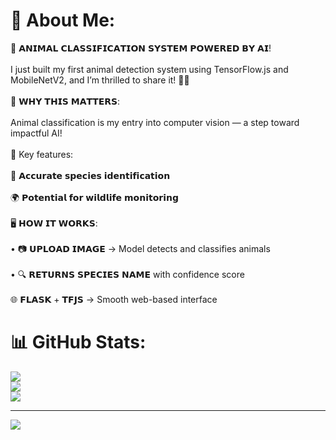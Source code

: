 # 💫 About Me:
🚀 𝗔𝗡𝗜𝗠𝗔𝗟 𝗖𝗟𝗔𝗦𝗦𝗜𝗙𝗜𝗖𝗔𝗧𝗜𝗢𝗡 𝗦𝗬𝗦𝗧𝗘𝗠 𝗣𝗢𝗪𝗘𝗥𝗘𝗗 𝗕𝗬 𝗔𝗜!<br><br>I just built my first animal detection system using TensorFlow.js and MobileNetV2, and I’m thrilled to share it! 🐾📸<br><br>🌟 𝗪𝗛𝗬 𝗧𝗛𝗜𝗦 𝗠𝗔𝗧𝗧𝗘𝗥𝗦:<br><br> Animal classification is my entry into computer vision — a step toward impactful AI!<br><br>🔹 Key features:<br><br> 🐘 𝗔𝗰𝗰𝘂𝗿𝗮𝘁𝗲 𝘀𝗽𝗲𝗰𝗶𝗲𝘀 𝗶𝗱𝗲𝗻𝘁𝗶𝗳𝗶𝗰𝗮𝘁𝗶𝗼𝗻<br><br> 🌍 𝗣𝗼𝘁𝗲𝗻𝘁𝗶𝗮𝗹 𝗳𝗼𝗿 𝘄𝗶𝗹𝗱𝗹𝗶𝗳𝗲 𝗺𝗼𝗻𝗶𝘁𝗼𝗿𝗶𝗻𝗴<br><br>🖥️ 𝗛𝗢𝗪 𝗜𝗧 𝗪𝗢𝗥𝗞𝗦:<br><br> • 📷 𝗨𝗣𝗟𝗢𝗔𝗗 𝗜𝗠𝗔𝗚𝗘 → Model detects and classifies animals<br><br> • 🔍 𝗥𝗘𝗧𝗨𝗥𝗡𝗦 𝗦𝗣𝗘𝗖𝗜𝗘𝗦 𝗡𝗔𝗠𝗘 with confidence score<br><br>🌐 𝗙𝗟𝗔𝗦𝗞 + 𝗧𝗙𝗝𝗦 → Smooth web-based interface<br>

# 📊 GitHub Stats:
![](https://github-readme-stats.vercel.app/api?username=amanjha112113&theme=dark&hide_border=false&include_all_commits=true&count_private=true)<br/>
![](https://nirzak-streak-stats.vercel.app/?user=amanjha112113&theme=dark&hide_border=false)<br/>
![](https://github-readme-stats.vercel.app/api/top-langs/?username=amanjha112113&theme=dark&hide_border=false&include_all_commits=true&count_private=true&layout=compact)

---
[![](https://visitcount.itsvg.in/api?id=amanjha112113&icon=0&color=0)](https://visitcount.itsvg.in)

<!-- Proudly created with GPRM ( https://gprm.itsvg.in ) -->

